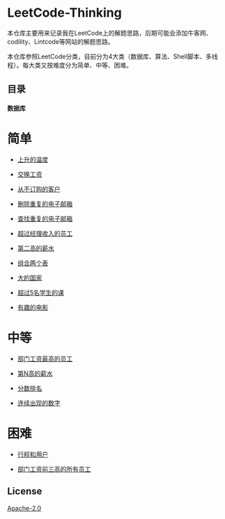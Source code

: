 # **LeetCode-Thinking**

本仓库主要用来记录我在LeetCode上的解题思路，后期可能会添加牛客网、codility、Lintcode等网站的解题思路。

本仓库参照LeetCode分类，目前分为4大类（数据库、算法、Shell脚本、多线程）。每大类又按难度分为简单、中等、困难。


## 目录

#### 数据库

# 简单

- [上升的温度](./数据库/easy/上升的温度.md) 

- [交换工资](./数据库/easy/交换工资.md) 

- [从不订购的客户](./数据库/easy/从不订购的客户.md) 

- [删除重复的电子邮箱](./数据库/easy/删除重复的电子邮箱.md)

- [查找重复的电子邮箱](./数据库/easy/查找重复的电子邮箱.md)

- [超过经理收入的员工](./数据库/easy/超过经理收入的员工.md)

- [第二高的薪水](./数据库/easy/第二高的薪水.md)

- [组合两个表](./数据库/easy/组合两个表.md) 

- [大的国家](./数据库/easy/大的国家.md)

- [超过5名学生的课](./数据库/easy/超过5名学生的课.md) 

- [有趣的电影](./数据库/easy/有趣的电影.md)

# 中等

- [部门工资最高的员工](./数据库/medium/部门工资最高的员工.md)

- [第N高的薪水](./数据库/medium/第N高的薪水.md)

- [分数排名](./数据库/medium/分数排名.md)

- [连续出现的数字](./数据库/medium/连续出现的数字.md)

# 困难

- [行程和用户](./数据库/hard/行程和用户.md)

- [部门工资前三高的所有员工](./数据库/hard/部门工资前三高的所有员工.md)


## License

[Apache-2.0](./LICENSE.txt)
